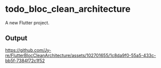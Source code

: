 # todo_bloc_clean_architecture

A new Flutter project.

## Output


https://github.com/Jy-re/FlutterBlocCleanArchitecture/assets/102701655/1c8da9f0-55a5-433c-bb5f-7384f72c1f52

